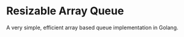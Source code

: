 Resizable Array Queue
=====================

A very simple, efficient array based queue implementation in Golang.
